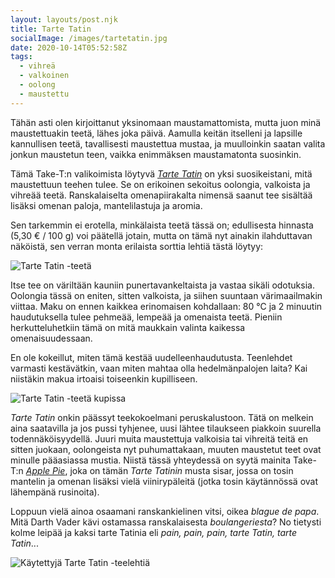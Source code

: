 ```yaml
---
layout: layouts/post.njk
title: Tarte Tatin
socialImage: /images/tartetatin.jpg
date: 2020-10-14T05:52:58Z
tags:
  - vihreä
  - valkoinen
  - oolong
  - maustettu
---
```

Tähän asti olen kirjoittanut yksinomaan maustamattomista, mutta juon minä maustettuakin teetä, lähes joka päivä. Aamulla keitän itselleni ja lapsille kannullisen teetä, tavallisesti maustettua mustaa, ja muulloinkin saatan valita jonkun maustetun teen, vaikka enimmäksen maustamatonta suosinkin.

Tämä Take-T:n valikoimista löytyvä *[Tarte Tatin](https://take-t.fi/products/tarte-tatin)* on yksi suosikeistani, mitä maustettuun teehen tulee. Se on erikoinen sekoitus oolongia, valkoista ja vihreää teetä. Ranskalaiselta omenapiirakalta nimensä saanut tee sisältää lisäksi omenan paloja, mantelilastuja ja aromia.

Sen tarkemmin ei erotella, minkälaista teetä tässä on; edullisesta hinnasta (5,30 € / 100 g) voi päätellä jotain, mutta on tämä nyt ainakin ilahduttavan näköistä, sen verran monta erilaista sorttia lehtiä tästä löytyy:

![Tarte Tatin -teetä](/images/tartetatin.jpg)

Itse tee on väriltään kauniin punertavankeltaista ja vastaa sikäli odotuksia. Oolongia tässä on eniten, sitten valkoista, ja siihen suuntaan värimaailmakin viittaa. Maku on ennen kaikkea erinomaisen kohdallaan: 80 °C ja 2 minuutin haudutuksella tulee pehmeää, lempeää ja omenaista teetä. Pieniin herkutteluhetkiin tämä on mitä maukkain valinta kaikessa omenaisuudessaan.

En ole kokeillut, miten tämä kestää uudelleenhaudutusta. Teenlehdet varmasti kestävätkin, vaan miten mahtaa olla hedelmänpalojen laita? Kai niistäkin makua irtoaisi toiseenkin kupilliseen.

![Tarte Tatin -teetä kupissa](/images/tartetatin-kuppi.jpg)

*Tarte Tatin* onkin päässyt teekokoelmani peruskalustoon. Tätä on melkein aina saatavilla ja jos pussi tyhjenee, uusi lähtee tilaukseen piakkoin suurella todennäköisyydellä. Juuri muita maustettuja valkoisia tai vihreitä teitä en sitten juokaan, oolongeista nyt puhumattakaan, muuten maustetut teet ovat minulle pääasiassa mustia. Niistä tässä yhteydessä on syytä mainita Take-T:n *[Apple Pie](/posts/apple-pie)*, joka on tämän *Tarte Tatinin* musta sisar, jossa on tosin mantelin ja omenan lisäksi vielä viinirypäleitä (jotka tosin käytännössä ovat lähempänä rusinoita).

Loppuun vielä ainoa osaamani ranskankielinen vitsi, oikea *blague de papa*. Mitä Darth Vader kävi ostamassa ranskalaisesta *boulangeriesta*? No tietysti kolme leipää ja kaksi tarte Tatinia eli *pain, pain, pain, tarte Tatin, tarte Tatin*...

![Käytettyjä Tarte Tatin -teelehtiä](/images/tartetatin-lehdet.jpg)